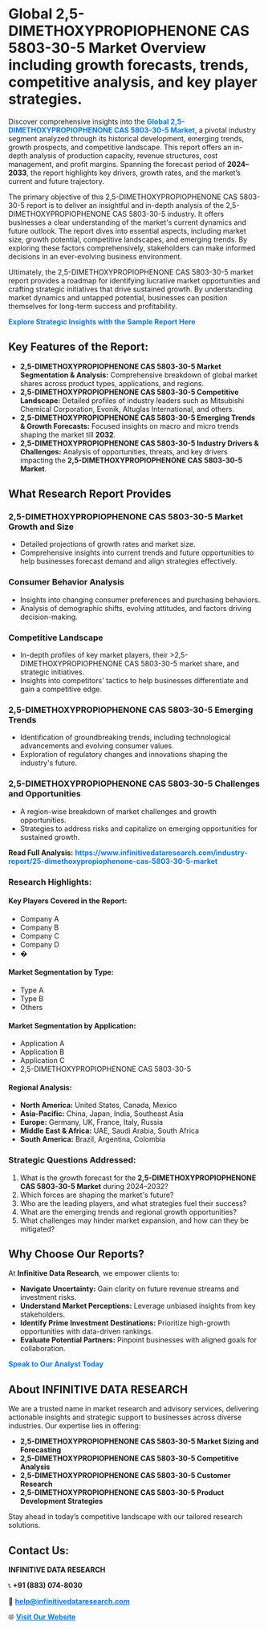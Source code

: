 <h1>Global 2,5-DIMETHOXYPROPIOPHENONE CAS 5803-30-5 Market Overview including growth forecasts, trends, competitive analysis, and key player strategies.</h1>
<p>
Discover comprehensive insights into the 
<a href="https://www.infinitivedataresearch.com/industry-report/25-dimethoxypropiophenone-cas-5803-30-5-market" rel="dofollow" style="color: #007BFF; text-decoration: none;"><strong>Global 2,5-DIMETHOXYPROPIOPHENONE CAS 5803-30-5 Market</strong></a>, a pivotal industry segment analyzed through its historical development, emerging trends, growth prospects, and competitive landscape. This report offers an in-depth analysis of production capacity, revenue structures, cost management, and profit margins. Spanning the forecast period of <strong>2024–2033</strong>, the report highlights key drivers, growth rates, and the market’s current and future trajectory.
</p>
<p>
The primary objective of this 2,5-DIMETHOXYPROPIOPHENONE CAS 5803-30-5 report is to deliver an insightful and in-depth analysis of the 2,5-DIMETHOXYPROPIOPHENONE CAS 5803-30-5 industry. It offers businesses a clear understanding of the market's current dynamics and future outlook. The report dives into essential aspects, including market size, growth potential, competitive landscapes, and emerging trends. By exploring these factors comprehensively, stakeholders can make informed decisions in an ever-evolving business environment.
</p>
<p>
Ultimately, the 2,5-DIMETHOXYPROPIOPHENONE CAS 5803-30-5 market report provides a roadmap for identifying lucrative market opportunities and crafting strategic initiatives that drive sustained growth. By understanding market dynamics and untapped potential, businesses can position themselves for long-term success and profitability.
</p>
<p>
<a href="https://www.infinitivedataresearch.com/request-sample/reportId=102450" style="color: #007BFF; text-decoration: none;"><strong>Explore Strategic Insights with the Sample Report Here</strong></a>
</p>

<h2>Key Features of the Report:</h2>
<ul>
<li><strong>2,5-DIMETHOXYPROPIOPHENONE CAS 5803-30-5 Market Segmentation & Analysis:</strong> Comprehensive breakdown of global market shares across product types, applications, and regions.</li>
<li><strong>2,5-DIMETHOXYPROPIOPHENONE CAS 5803-30-5 Competitive Landscape:</strong> Detailed profiles of industry leaders such as Mitsubishi Chemical Corporation, Evonik, Altuglas International, and others.</li>
<li><strong>2,5-DIMETHOXYPROPIOPHENONE CAS 5803-30-5 Emerging Trends & Growth Forecasts:</strong> Focused insights on macro and micro trends shaping the market till <strong>2032</strong>.</li>
<li><strong>2,5-DIMETHOXYPROPIOPHENONE CAS 5803-30-5 Industry Drivers & Challenges:</strong> Analysis of opportunities, threats, and key drivers impacting the <strong>2,5-DIMETHOXYPROPIOPHENONE CAS 5803-30-5 Market</strong>.</li>
</ul>

<h2>What Research Report Provides</h2>
<h3>2,5-DIMETHOXYPROPIOPHENONE CAS 5803-30-5 Market Growth and Size</h3>
<ul>
<li>Detailed projections of growth rates and market size.</li>
<li>Comprehensive insights into current trends and future opportunities to help businesses forecast demand and align strategies effectively.</li>
</ul>

<h3>Consumer Behavior Analysis</h3>
<ul>
<li>Insights into changing consumer preferences and purchasing behaviors.</li>
<li>Analysis of demographic shifts, evolving attitudes, and factors driving decision-making.</li>
</ul>

<h3>Competitive Landscape</h3>
<ul>
<li>In-depth profiles of key market players, their >2,5-DIMETHOXYPROPIOPHENONE CAS 5803-30-5 market share, and strategic initiatives.</li>
<li>Insights into competitors' tactics to help businesses differentiate and gain a competitive edge.</li>
</ul>

<h3>2,5-DIMETHOXYPROPIOPHENONE CAS 5803-30-5 Emerging Trends</h3>
<ul>
<li>Identification of groundbreaking trends, including technological advancements and evolving consumer values.</li>
<li>Exploration of regulatory changes and innovations shaping the industry's future.</li>
</ul>

<h3>2,5-DIMETHOXYPROPIOPHENONE CAS 5803-30-5 Challenges and Opportunities</h3>
<ul>
<li>A region-wise breakdown of market challenges and growth opportunities.</li>
<li>Strategies to address risks and capitalize on emerging opportunities for sustained growth.</li>
</ul>
<p><strong>Read Full Analysis:</strong> <a href="https://www.infinitivedataresearch.com/industry-report/25-dimethoxypropiophenone-cas-5803-30-5-market" rel="dofollow" style="color: #007BFF; text-decoration: none;"><strong>https://www.infinitivedataresearch.com/industry-report/25-dimethoxypropiophenone-cas-5803-30-5-market</strong></a></p>
<h3>Research Highlights:</h3>
<h4>Key Players Covered in the Report:</h4>
<ul><li>Company A</li><li>Company B</li><li>Company C</li><li>Company D</li><li>�</li></ul>
<h4>Market Segmentation by Type:</h4>
<ul><li>Type A</li><li>Type B</li><li>Others</li></ul>
<h4>Market Segmentation by Application:</h4>
<ul><li>Application A</li><li>Application B</li><li>Application C</li><li>2,5-DIMETHOXYPROPIOPHENONE CAS 5803-30-5</li></ul>

<h4>Regional Analysis:</h4>
<ul>
<li><strong>North America:</strong> United States, Canada, Mexico</li>
<li><strong>Asia-Pacific:</strong> China, Japan, India, Southeast Asia</li>
<li><strong>Europe:</strong> Germany, UK, France, Italy, Russia</li>
<li><strong>Middle East & Africa:</strong> UAE, Saudi Arabia, South Africa</li>
<li><strong>South America:</strong> Brazil, Argentina, Colombia</li>
</ul>

<h3>Strategic Questions Addressed:</h3>
<ol>
<li>What is the growth forecast for the <strong>2,5-DIMETHOXYPROPIOPHENONE CAS 5803-30-5 Market</strong> during 2024–2032?</li>
<li>Which forces are shaping the market's future?</li>
<li>Who are the leading players, and what strategies fuel their success?</li>
<li>What are the emerging trends and regional growth opportunities?</li>
<li>What challenges may hinder market expansion, and how can they be mitigated?</li>
</ol>

<h2>Why Choose Our Reports?</h2>
<p>At <strong>Infinitive Data Research</strong>, we empower clients to:</p>
<ul>
<li><strong>Navigate Uncertainty:</strong> Gain clarity on future revenue streams and investment risks.</li>
<li><strong>Understand Market Perceptions:</strong> Leverage unbiased insights from key stakeholders.</li>
<li><strong>Identify Prime Investment Destinations:</strong> Prioritize high-growth opportunities with data-driven rankings.</li>
<li><strong>Evaluate Potential Partners:</strong> Pinpoint businesses with aligned goals for collaboration.</li>
</ul>
<p><a href="https://www.infinitivedataresearch.com/industry-report/25-dimethoxypropiophenone-cas-5803-30-5-market" rel="dofollow" style="color: #007BFF; text-decoration: none;"><strong>Speak to Our Analyst Today</strong></a></p>

<h2>About INFINITIVE DATA RESEARCH</h2>
<p>We are a trusted name in market research and advisory services, delivering actionable insights and strategic support to businesses across diverse industries. Our expertise lies in offering:</p>
<ul>
<li><strong>2,5-DIMETHOXYPROPIOPHENONE CAS 5803-30-5 Market Sizing and Forecasting</strong></li>
<li><strong>2,5-DIMETHOXYPROPIOPHENONE CAS 5803-30-5 Competitive Analysis</strong></li>
<li><strong>2,5-DIMETHOXYPROPIOPHENONE CAS 5803-30-5 Customer Research</strong></li>
<li><strong>2,5-DIMETHOXYPROPIOPHENONE CAS 5803-30-5 Product Development Strategies</strong></li>
</ul>
<p>Stay ahead in today’s competitive landscape with our tailored research solutions.</p>

<h2>Contact Us:</h2>
<p><strong>INFINITIVE DATA RESEARCH</strong></p>
<p>📞 <strong>+91 (883) 074-8030</strong></p>
<p>📧 <strong><a href="mailto:help@infinitivedataresearch.com" style="color: #007BFF;">help@infinitivedataresearch.com</a></strong></p>
<p>🌐 <strong><a href="https://www.infinitivedataresearch.com" rel="dofollow" style="color: #007BFF;">Visit Our Website</a></strong></p>